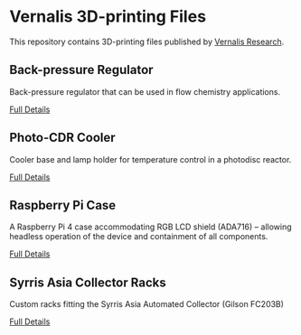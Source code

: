 # Vernalis 3D-printing Files

This repository contains 3D-printing files published by [Vernalis Research][vr].

## Back-pressure Regulator

Back-pressure regulator that can be used in flow chemistry applications.

[Full Details][bpr]

## Photo-CDR Cooler

Cooler base and lamp holder for temperature control in a photodisc reactor.

[Full Details][pc]

## Raspberry Pi Case

A Raspberry Pi 4 case accommodating RGB LCD shield (ADA716) – allowing headless operation of the device and containment of all components.

[Full Details][case]

## Syrris Asia Collector Racks

Custom racks fitting the Syrris Asia Automated Collector (Gilson FC203B)

[Full Details][racks]

[vr]: https://www.vernalis.com/
[bpr]: <Back-pressure Regulator>
[pc]: <Photo-CDR Cooler>
[case]: <Raspberry Pi Case>
[racks]: <Syrris Asia Collector Racks>
